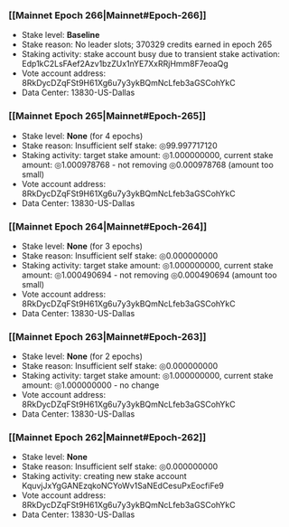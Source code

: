 ### [[Mainnet Epoch 266|Mainnet#Epoch-266]]
* Stake level: **Baseline**
* Stake reason: No leader slots; 370329 credits earned in epoch 265
* Staking activity: stake account busy due to transient stake activation: Edp1kC2LsFAef2Azv1bzZUx1nYE7XxRRjHmm8F7eoaQg
* Vote account address: 8RkDycDZqFSt9H61Xg6u7y3ykBQmNcLfeb3aGSCohYkC
* Data Center: 13830-US-Dallas
### [[Mainnet Epoch 265|Mainnet#Epoch-265]]
* Stake level: **None** (for 4 epochs)
* Stake reason: Insufficient self stake: ◎99.997717120
* Staking activity: target stake amount: ◎1.000000000, current stake amount: ◎1.000978768 - not removing ◎0.000978768 (amount too small)
* Vote account address: 8RkDycDZqFSt9H61Xg6u7y3ykBQmNcLfeb3aGSCohYkC
* Data Center: 13830-US-Dallas
### [[Mainnet Epoch 264|Mainnet#Epoch-264]]
* Stake level: **None** (for 3 epochs)
* Stake reason: Insufficient self stake: ◎0.000000000
* Staking activity: target stake amount: ◎1.000000000, current stake amount: ◎1.000490694 - not removing ◎0.000490694 (amount too small)
* Vote account address: 8RkDycDZqFSt9H61Xg6u7y3ykBQmNcLfeb3aGSCohYkC
* Data Center: 13830-US-Dallas
### [[Mainnet Epoch 263|Mainnet#Epoch-263]]
* Stake level: **None** (for 2 epochs)
* Stake reason: Insufficient self stake: ◎0.000000000
* Staking activity: target stake amount: ◎1.000000000, current stake amount: ◎1.000000000 - no change
* Vote account address: 8RkDycDZqFSt9H61Xg6u7y3ykBQmNcLfeb3aGSCohYkC
* Data Center: 13830-US-Dallas
### [[Mainnet Epoch 262|Mainnet#Epoch-262]]
* Stake level: **None**
* Stake reason: Insufficient self stake: ◎0.000000000
* Staking activity: creating new stake account KquvjJxYgGANEzqkoNCYoWv1SaNEdCesuPxEocfiFe9
* Vote account address: 8RkDycDZqFSt9H61Xg6u7y3ykBQmNcLfeb3aGSCohYkC
* Data Center: 13830-US-Dallas